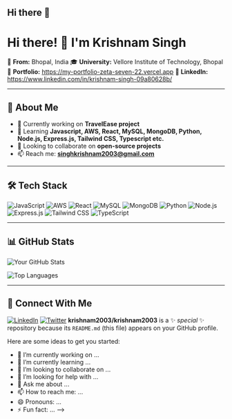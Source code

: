 ## Hi there 👋

# Hi there! 👋 I'm Krishnam Singh

📍 **From:** Bhopal, India 
🎓 **University:** Vellore Institute of Technology, Bhopal 
💼 **Portfolio:** https://my-portfolio-zeta-seven-22.vercel.app
🔗 **LinkedIn:** https://www.linkedin.com/in/krishnam-singh-09a80628b/

---

## **📌 About Me**
- 🔭 Currently working on **TravelEase project**  
- 🌱 Learning **Javascript, AWS, React, MySQL, MongoDB, Python, Node.js, Express.js, Tailwind CSS, Typescript etc.**  
- 👯 Looking to collaborate on **open-source projects**  
- 📫 Reach me: **singhkrishnam2003@gmail.com**  

---

## **🛠️ Tech Stack**
![JavaScript](https://img.shields.io/badge/JavaScript-F7DF1E?style=for-the-badge&logo=javascript&logoColor=black)
![AWS](https://img.shields.io/badge/AWS-232F3E?style=for-the-badge&logo=amazon-aws&logoColor=white)
![React](https://img.shields.io/badge/React-61DAFB?style=for-the-badge&logo=react&logoColor=black)
![MySQL](https://img.shields.io/badge/MySQL-4479A1?style=for-the-badge&logo=mysql&logoColor=white)
![MongoDB](https://img.shields.io/badge/MongoDB-47A248?style=for-the-badge&logo=mongodb&logoColor=white)
![Python](https://img.shields.io/badge/Python-3776AB?style=for-the-badge&logo=python&logoColor=white)
![Node.js](https://img.shields.io/badge/Node.js-339933?style=for-the-badge&logo=node.js&logoColor=white)
![Express.js](https://img.shields.io/badge/Express.js-000000?style=for-the-badge&logo=express&logoColor=white)
![Tailwind CSS](https://img.shields.io/badge/Tailwind_CSS-06B6D4?style=for-the-badge&logo=tailwind-css&logoColor=white)
![TypeScript](https://img.shields.io/badge/TypeScript-3178C6?style=for-the-badge&logo=typescript&logoColor=white)

---

## **📊 GitHub Stats**
![Your GitHub Stats](https://github-readme-stats.vercel.app/api?username=krishnam2003&show_icons=true&theme=radical)

![Top Languages](https://github-readme-stats.vercel.app/api/top-langs/?username=krishnam2003&layout=compact)

---

## **🔗 Connect With Me**
[![LinkedIn](https://img.shields.io/badge/LinkedIn-0077B5?style=for-the-badge&logo=linkedin&logoColor=white)](https://www.linkedin.com/in/krishnam-singh-09a80628b/)
[![Twitter](https://img.shields.io/badge/Twitter-1DA1F2?style=for-the-badge&logo=twitter&logoColor=white)](https://x.com/KrishnamBagh_17)
**krishnam2003/krishnam2003** is a ✨ _special_ ✨ repository because its `README.md` (this file) appears on your GitHub profile.

Here are some ideas to get you started:

- 🔭 I’m currently working on ...
- 🌱 I’m currently learning ...
- 👯 I’m looking to collaborate on ...
- 🤔 I’m looking for help with ...
- 💬 Ask me about ...
- 📫 How to reach me: ...
- 😄 Pronouns: ...
- ⚡ Fun fact: ...
-->
